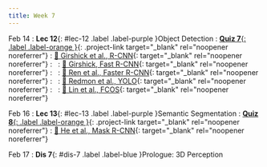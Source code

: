 ```yaml
---
title: Week 7
---
```


Feb 14
: **Lec 12**{: #lec-12 .label .label-purple }Object Detection
: [**Quiz 7**{: .label .label-orange }](https://www.gradescope.com/courses/480760){: .project-link target="_blank" rel="noopener noreferrer"}
  : [📖 Girshick et al., R-CNN](https://arxiv.org/abs/1311.2524){: target="_blank" rel="noopener noreferrer"}
: &nbsp;
  : [📖 Girshick, Fast R-CNN](https://arxiv.org/abs/1504.08083){: target="_blank" rel="noopener noreferrer"}
: &nbsp;
  : [📖 Ren et al., Faster R-CNN](https://arxiv.org/abs/1506.01497){: target="_blank" rel="noopener noreferrer"}
: &nbsp;
  : [📖 Redmon et al., YOLO](https://arxiv.org/abs/1506.02640){: target="_blank" rel="noopener noreferrer"}
: &nbsp;
  : [📖 Lin et al., FCOS](https://arxiv.org/abs/1708.02002){: target="_blank" rel="noopener noreferrer"}

Feb 16
: **Lec 13**{: #lec-13 .label .label-purple }Semantic Segmentation
: [**Quiz 8**{: .label .label-orange }](https://www.gradescope.com/courses/480760){: .project-link target="_blank" rel="noopener noreferrer"}
  : [📖 He et al., Mask R-CNN](https://arxiv.org/abs/1703.06870){: target="_blank" rel="noopener noreferrer"}


Feb 17
: **Dis 7**{: #dis-7 .label .label-blue }Prologue: 3D Perception
